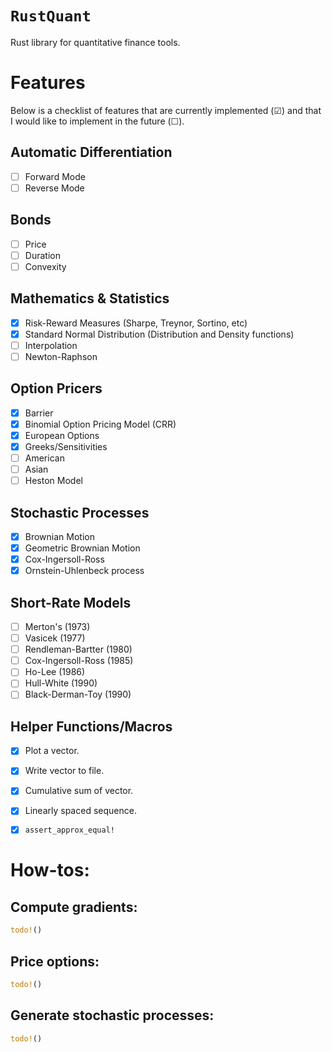 
# `RustQuant`

Rust library for quantitative finance tools.

# Features

Below is a checklist of features that are currently implemented (&#9745;) and that I would like to implement in the future (&#9744;).

## Automatic Differentiation

+ [ ] Forward Mode 
+ [ ] Reverse Mode

## Bonds

+ [ ] Price
+ [ ] Duration
+ [ ] Convexity

## Mathematics & Statistics

+ [x] Risk-Reward Measures (Sharpe, Treynor, Sortino, etc)
+ [x] Standard Normal Distribution (Distribution and Density functions)
+ [ ] Interpolation
+ [ ] Newton-Raphson

## Option Pricers

+ [x] Barrier
+ [x] Binomial Option Pricing Model (CRR)
+ [x] European Options
+ [x] Greeks/Sensitivities
+ [ ] American
+ [ ] Asian
+ [ ] Heston Model 

## Stochastic Processes

+ [x] Brownian Motion
+ [x] Geometric Brownian Motion
+ [x] Cox-Ingersoll-Ross
+ [x] Ornstein-Uhlenbeck process

## Short-Rate Models

+ [ ] Merton's (1973)
+ [ ] Vasicek (1977)
+ [ ] Rendleman-Bartter (1980)
+ [ ] Cox-Ingersoll-Ross (1985)
+ [ ] Ho-Lee (1986)
+ [ ] Hull-White (1990)
+ [ ] Black-Derman-Toy (1990)

## Helper Functions/Macros

+ [x] Plot a vector.
+ [x] Write vector to file.
+ [x] Cumulative sum of vector.
+ [x] Linearly spaced sequence.
+ [x] `assert_approx_equal!`


# How-tos:

## Compute gradients:

```rust
todo!()
```

## Price options:

```rust
todo!()
```

## Generate stochastic processes:

```rust
todo!()
```
